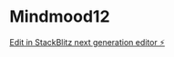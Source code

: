 # Mindmood12

[Edit in StackBlitz next generation editor ⚡️](https://stackblitz.com/~/github.com/qzkxww/Mindmood12)